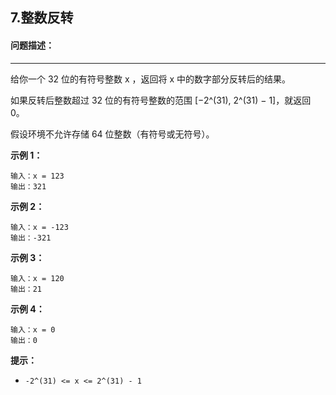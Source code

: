 ## 7.整数反转

#### 问题描述：

---

给你一个 32 位的有符号整数 x ，返回将 x 中的数字部分反转后的结果。

如果反转后整数超过 32 位的有符号整数的范围 [−2^(31), 2^(31) − 1]，就返回 0。

假设环境不允许存储 64 位整数（有符号或无符号）。



**示例 1：**

```
输入：x = 123
输出：321
```



**示例 2：**

```
输入：x = -123
输出：-321
```



**示例 3：**

```
输入：x = 120
输出：21
```



**示例 4：**

```
输入：x = 0
输出：0
```



**提示：**

- `-2^(31) <= x <= 2^(31) - 1`